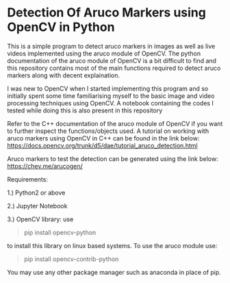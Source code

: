 # Detection Of Aruco Markers using OpenCV in Python
This is a simple program to detect aruco markers in images as well as live videos implemented using the aruco module of OpenCV. The python documentation of the aruco module of OpenCV is a bit difficult to find and this repository contains most of the main functions required to detect aruco markers along with decent explaination. 

I was new to OpenCV when I started implementing this program and so initially spent some time familiarising myself to the basic image and video processing techniques using OpenCV. A notebook containing the codes I tested while doing this is also present in this repository

Refer to the C++ documentation of the aruco module of OpenCV if you want to further inspect the functions/objects used. A tutorial on working with aruco markers using OpenCV in C++ can be found in the link below:
https://docs.opencv.org/trunk/d5/dae/tutorial_aruco_detection.html

Aruco markers to test the detection can be generated using the link below:
https://chev.me/arucogen/

Requirements:

1.)  Python2 or above

2.)  Jupyter Notebook

3.)  OpenCV library: use

   > pip install opencv-python 
  
   to install this library on linux based systems. To use the aruco module use:
   
   > pip install opencv-contrib-python
   
   You may use any other package manager such as anaconda in place of pip.
